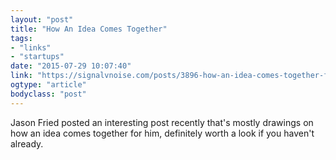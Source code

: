 ```yaml
---
layout: "post"
title: "How An Idea Comes Together"
tags: 
- "links"
- "startups"
date: "2015-07-29 10:07:40"
link: "https://signalvnoise.com/posts/3896-how-an-idea-comes-together-for-me"
ogtype: "article"
bodyclass: "post"
---
```


Jason Fried posted an interesting post recently that's mostly drawings on how an idea comes together for him, definitely worth a look if you haven't already.